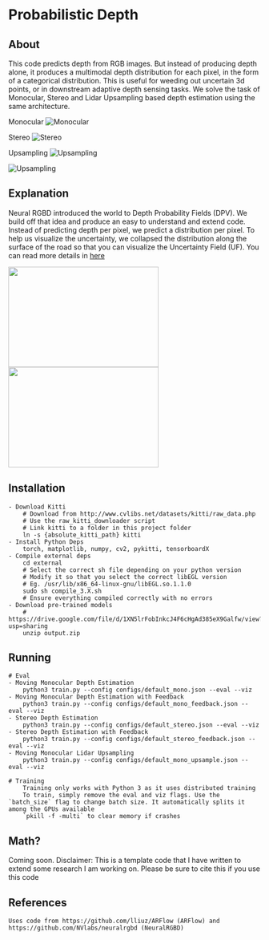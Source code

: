 # Probabilistic Depth

## About

This code predicts depth from RGB images. But instead of producing depth alone, it produces a multimodal depth distribution for each pixel, in the form of a categorical distribution. This is useful for weeding out uncertain 3d points, or in downstream adaptive depth sensing tasks. We solve the task of Monocular, Stereo and Lidar Upsampling based depth estimation using the same architecture.

Monocular
![Monocular](https://github.com/soulslicer/probabilistic-depth/blob/main/pics/mono.gif?raw=true)

Stereo
![Stereo](https://github.com/soulslicer/probabilistic-depth/blob/main/pics/stereo.gif?raw=true)

Upsampling
![Upsampling](https://github.com/soulslicer/probabilistic-depth/blob/main/pics/upsample.gif?raw=true)

![Upsampling](https://github.com/soulslicer/probabilistic-depth/blob/main/pics/ptcloud_stereo.gif?raw=true)

## Explanation

Neural RGBD introduced the world to Depth Probability Fields (DPV). We build off that idea and produce an easy to understand and extend code. Instead of predicting depth per pixel, we predict a distribution per pixel. To help us visualize the uncertainty, we collapsed the distribution along the surface of the road so that you can visualize the Uncertainty Field (UF). You can read more details in [here](https://github.com/soulslicer/probabilistic-depth/blob/main/pics/explanation.pdf) 

<img src="https://raw.githubusercontent.com/soulslicer/probabilistic-depth/main/pics/image1.png" width="300" height="200" />
<img src="https://raw.githubusercontent.com/soulslicer/probabilistic-depth/main/pics/ref.png" width="300" height="200" />

## Installation

```
- Download Kitti
    # Download from http://www.cvlibs.net/datasets/kitti/raw_data.php
    # Use the raw_kitti_downloader script
    # Link kitti to a folder in this project folder
    ln -s {absolute_kitti_path} kitti
- Install Python Deps
    torch, matplotlib, numpy, cv2, pykitti, tensorboardX
- Compile external deps
    cd external
    # Select the correct sh file depending on your python version
    # Modify it so that you select the correct libEGL version
    # Eg. /usr/lib/x86_64-linux-gnu/libEGL.so.1.1.0
    sudo sh compile_3.X.sh
    # Ensure everything compiled correctly with no errors
- Download pre-trained models
    # https://drive.google.com/file/d/1XN5lrFobInkcJ4F6cHgAd385eX9Galfw/view?usp=sharing
    unzip output.zip
```

## Running

```
# Eval
- Moving Monocular Depth Estimation
    python3 train.py --config configs/default_mono.json --eval --viz
- Moving Monocular Depth Estimation with Feedback
    python3 train.py --config configs/default_mono_feedback.json --eval --viz
- Stereo Depth Estimation
    python3 train.py --config configs/default_stereo.json --eval --viz
- Stereo Depth Estimation with Feedback
    python3 train.py --config configs/default_stereo_feedback.json --eval --viz
- Moving Monocular Lidar Upsampling
    python3 train.py --config configs/default_mono_upsample.json --eval --viz

# Training
    Training only works with Python 3 as it uses distributed training
    To train, simply remove the eval and viz flags. Use the `batch_size` flag to change batch size. It automatically splits it among the GPUs available
    `pkill -f -multi` to clear memory if crashes
```

## Math?

Coming soon. Disclaimer: This is a template code that I have written to extend some research I am working on. Please be sure to cite this if you use this code

## References

```
Uses code from https://github.com/lliuz/ARFlow (ARFlow) and https://github.com/NVlabs/neuralrgbd (NeuralRGBD)
```